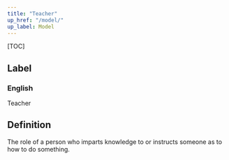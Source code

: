 ```yaml
---
title: "Teacher"
up_href: "/model/"
up_label: Model
---
```


[TOC]

## Label

### English
Teacher


## Definition
The role of a person who imparts knowledge to or instructs someone as to how to do something. 


    
